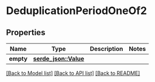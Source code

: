 # DeduplicationPeriodOneOf2

## Properties

Name | Type | Description | Notes
------------ | ------------- | ------------- | -------------
**empty** | [**serde_json::Value**](.md) |  | 

[[Back to Model list]](../README.md#documentation-for-models) [[Back to API list]](../README.md#documentation-for-api-endpoints) [[Back to README]](../README.md)


